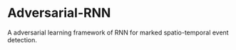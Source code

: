 # Adversarial-RNN
A adversarial learning framework of RNN for marked spatio-temporal event detection.
